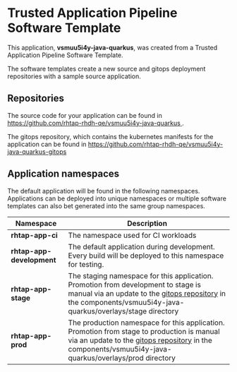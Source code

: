 # Trusted Application Pipeline Software Template

This application, **vsmuu5i4y-java-quarkus**, was created from a Trusted Application Pipeline Software Template.

The software templates create a new source and gitops deployment repositories with a sample source application. 

## Repositories

The source code for your application can be found in [https://github.com/rhtap-rhdh-qe/vsmuu5i4y-java-quarkus ](https://github.com/rhtap-rhdh-qe/vsmuu5i4y-java-quarkus ).
 
The gitops repository, which contains the kubernetes manifests for the application can be found in 
[https://github.com/rhtap-rhdh-qe/vsmuu5i4y-java-quarkus-gitops ](https://github.com/rhtap-rhdh-qe/vsmuu5i4y-java-quarkus-gitops ) 

## Application namespaces 

The default application will be found in the following namespaces. Applications can be deployed into unique namespaces or multiple software templates can also bet generated into the same group namespaces.  

|  Namespace   |  Description   |  
| -------- | -------- |
| **rhtap-app-ci** | The namespace used for CI workloads |
| **rhtap-app-development** | The default application during development. Every build will be deployed to this namespace for testing. |
| **rhtap-app-stage** | The staging namespace for this application. Promotion from development to stage is manual via an update to the [gitops repository](https://github.com/rhtap-rhdh-qe/vsmuu5i4y-java-quarkus-gitops ) in the components/vsmuu5i4y-java-quarkus/overlays/stage directory |
| **rhtap-app-prod** | The production namespace for this application. Promotion from stage to production is manual via an update to the [gitops repository](https://github.com/rhtap-rhdh-qe/vsmuu5i4y-java-quarkus-gitops ) in the components/vsmuu5i4y-java-quarkus/overlays/prod directory |